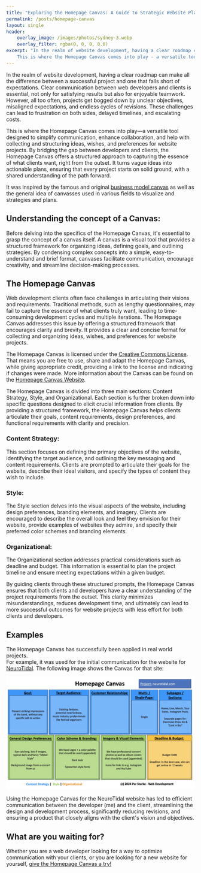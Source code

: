 ```yaml
---
title: "Exploring the Homepage Canvas: A Guide to Strategic Website Planning"
permalink: /posts/homepage-canvas
layout: single
header:
    overlay_image: /images/photos/sydney-3.webp
    overlay_filter: rgba(0, 0, 0, 0.6)
excerpt: "In the realm of website development, having a clear roadmap can make all the difference between a successful project and one that falls short of expectations. Clear communication between web developers and clients is essential, not only for satisfying results, but also for enjoyable teamwork.
    This is where the Homepage Canvas comes into play - a versatile tool designed to simplify communication, enhance collaboration and help with collecting and structuring ideas, wishes and preferences for website projects."
---
```


In the realm of website development, having a clear roadmap can make all the difference between a successful project and one that falls short of expectations. Clear communication between web developers and clients is essential, not only for satisfying results but also for enjoyable teamwork. However, all too often, projects get bogged down by unclear objectives, misaligned expectations, and endless cycles of revisions. These challenges can lead to frustration on both sides, delayed timelines, and escalating costs.

This is where the Homepage Canvas comes into play—a versatile tool designed to simplify communication, enhance collaboration, and help with collecting and structuring ideas, wishes, and preferences for website projects. By bridging the gap between developers and clients, the Homepage Canvas offers a structured approach to capturing the essence of what clients want, right from the outset. It turns vague ideas into actionable plans, ensuring that every project starts on solid ground, with a shared understanding of the path forward.

It was inspired by the famous and original [business model canvas](https://www.strategyzer.com/library/the-business-model-canvas) as well as the general idea of canvasses used in various fields to visualize and strategies and plans.

## Understanding the concept of a Canvas:
Before delving into the specifics of the Homepage Canvas, it's essential to grasp the concept of a canvas itself. A canvas is a visual tool that provides a structured framework for organizing ideas, defining goals, and outlining strategies. By condensing complex concepts into a simple, easy-to-understand and brief format, canvases facilitate communication, encourage creativity, and streamline decision-making processes.

## The Homepage Canvas
Web development clients often face challenges in articulating their visions and requirements. Traditional methods, such as lengthy questionnaires, may fail to capture the essence of what clients truly want, leading to time-consuming development cycles and multiple iterations.
The Homepage Canvas addresses this issue by offering a structured framework that encourages clarity and brevity. It provides a clear and concise format for collecting and organizing ideas, wishes, and preferences for website projects.

The Homepage Canvas is licensed under the [Creative Commons License](https://creativecommons.org/licenses/by/4.0/). That means you are free to use, share and adapt the Homepage Canvas, while giving appropriate credit, providing a link to the license and indicating if changes were made.
More information about the Canvas can be found on the [Homepage Canvas Website](https://perstarke-webdev.de/canvas).

The Homepage Canvas is divided into three main sections: Content Strategy, Style, and Organizational. Each section is further broken down into specific questions designed to elicit crucial information from clients. By providing a structured framework, the Homepage Canvas helps clients articulate their goals, content requirements, design preferences, and functional requirements with clarity and precision.

### Content Strategy:
This section focuses on defining the primary objectives of the website, identifying the target audience, and outlining the key messaging and content requirements. Clients are prompted to articulate their goals for the website, describe their ideal visitors, and specify the types of content they wish to include.

### Style:
The Style section delves into the visual aspects of the website, including design preferences, branding elements, and imagery. Clients are encouraged to describe the overall look and feel they envision for their website, provide examples of websites they admire, and specify their preferred color schemes and branding elements.

### Organizational:
The Organizational section addresses practical considerations such as deadline and budget. This information is essential to plan the project timeline and ensure meeting expectations within a given budget.

By guiding clients through these structured prompts, the Homepage Canvas ensures that both clients and developers have a clear understanding of the project requirements from the outset. This clarity minimizes misunderstandings, reduces development time, and ultimately can lead to more successful outcomes for website projects with less effort for both clients and developers.

## Examples
The Homepage Canvas has successfully been applied in real world projects.  
For example, it was used for the initial communication for the website for [NeuroTidal](https://neurotidal.com/). 
The following image shows the Canvas for that site:  

<a href="/downloads/canvas/examples/homepage-canvas-neurotidal.webp">
    <img src="/downloads/canvas/examples/homepage-canvas-neurotidal.webp"
        alt="Homepage Canvas for Neurotidal Website">
</a>

Using the Homepage Canvas for the NeuroTidal website has led to efficient communication between the developer (me) and the client,
streamlining the design and development process, significantly reducing revisions, and ensuring a product that closely aligns with the client's vision and objectives.


## What are you waiting for?
Whether you are a web developer looking for a way to optimize communication with your clients, or you are looking for a new website for yourself, [give the Homepage Canvas a try!](https://perstarke-webdev.de/canvas)